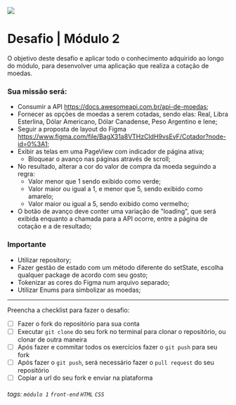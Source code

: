 ![](https://i.imgur.com/xG74tOh.png)

# Desafio | Módulo 2

O objetivo deste desafio e aplicar todo o conhecimento adquirido ao longo do módulo, para desenvolver uma aplicação que realiza a cotação de moedas.


### Sua missão será:
- Consumir a API https://docs.awesomeapi.com.br/api-de-moedas;
- Fornecer as opções de moedas a serem cotadas, sendo elas: Real, Libra Esterlina, Dólar Americano, Dólar Canadense, Peso Argentino e Iene;
- Seguir a proposta de layout do Figma https://www.figma.com/file/BagX31a8VTHzCldH9vsEvF/Cotador?node-id=0%3A1;
- Exibir as telas em uma PageView com indicador de página ativa;
    - Bloquear o avanço nas páginas através de scroll;
- No resultado, alterar a cor do valor de compra da moeda seguindo a regra:
    - Valor menor que 1 sendo exibido como verde;
    - Valor maior ou igual a 1, e menor que 5, sendo exibido como amarelo;
    - Valor maior ou igual a 5, sendo exibido como vermelho;
- O botão de avanço deve conter uma variação de "loading", que será exibida enquanto a chamada para a API ocorre, entre a página de cotação e a de resultado;

### Importante
- Utilizar repository;
- Fazer gestão de estado com um método diferente do setState, escolha qualquer package de acordo com seu gosto;
- Tokenizar as cores do Figma num arquivo separado;
- Utilizar Enums para simbolizar as moedas;


---

Preencha a checklist para fazer o desafio:

-   [ ] Fazer o fork do repositório para sua conta
-   [ ] Executar `git clone` do seu fork no terminal para clonar o repositório, ou clonar de outra maneira
-   [ ] Após fazer e commitar todos os exercícios fazer o `git push` para seu fork
-   [ ] Após fazer o `git push`, será necessário fazer o `pull request` do seu repositório
-   [ ] Copiar a url do seu fork e enviar na plataforma

###### tags: `módulo 1` `front-end` `HTML` `CSS`
